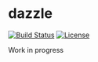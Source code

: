 # dazzle

[![Build Status](https://travis-ci.org/dariost/dazzle.svg?branch=master)](https://travis-ci.org/dariost/dazzle)
[![License](https://img.shields.io/badge/license-MPL2-blue.svg)](https://www.mozilla.org/en-US/MPL/2.0/)

Work in progress
